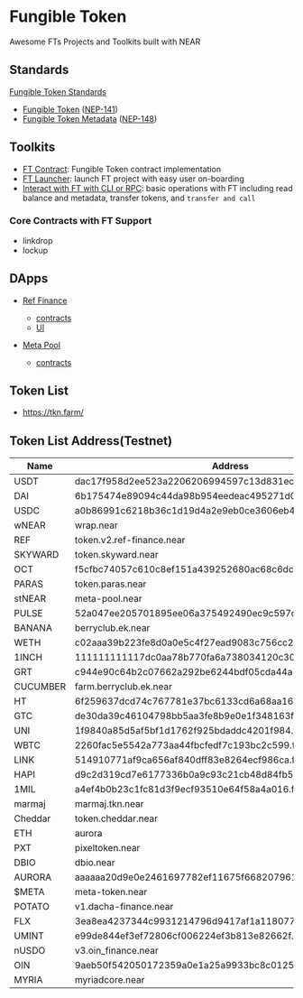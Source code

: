 # Fungible Token

Awesome FTs Projects and Toolkits built with NEAR

## Standards

[Fungible Token Standards](https://nomicon.io/Standards/FungibleToken/README.html)

  - [Fungible Token](https://nomicon.io/Standards/FungibleToken/Core.html) ([NEP-141](https://github.com/near/NEPs/issues/141))
  - [Fungible Token Metadata](https://nomicon.io/Standards/FungibleToken/Metadata.html) ([NEP-148](https://github.com/near/NEPs/discussions/148))

## Toolkits

- [FT Contract](https://github.com/near/near-sdk-rs/tree/master/near-contract-standards/src/fungible_token): Fungible Token contract implementation
- [FT Launcher](https://github.com/near-apps/ft-launcher): launch FT project with easy user on-boarding
- [Interact with FT with CLI or RPC](https://docs.near.org/docs/roles/integrator/exchange-integration#fungible-tokens): basic operations with FT including read balance and metadata, transfer tokens, and `transfer and call`

### Core Contracts with FT Support

- linkdrop
- lockup


## DApps 

- [Ref Finance](https://app.ref.finance/)
    - [contracts](https://github.com/ref-finance/ref-contracts)
    - [UI](https://github.com/ref-finance/ref-ui)

- [Meta Pool](https://metapool.narwallets.com/)
    - [contracts](https://github.com/Narwallets/meta-pool)

## Token List

- https://tkn.farm/

## Token List Address(Testnet)
| Name | Address | TestnetAddress |
| ---- | ---- | ---- |
| USDT	 | dac17f958d2ee523a2206206994597c13d831ec7.factory.bridge.near	 | usdt.fakes.testnet |
| DAI	| 6b175474e89094c44da98b954eedeac495271d0f.factory.bridge.near	| dai.fakes.testnet |
| USDC	| a0b86991c6218b36c1d19d4a2e9eb0ce3606eb48.factory.bridge.near |	usdc.fakes.testnet |
| wNEAR |	wrap.near	| wrap.testnet |
| REF	| token.v2.ref-finance.near	| ref.fakes.testnet| 
| SKYWARD	| token.skyward.near	| | 
| OCT	| f5cfbc74057c610c8ef151a439252680ac68c6dc.factory.bridge.near	| oct.beta_oct_relay.testnet | 
| PARAS	| token.paras.near	| paras.fakes.testnet| 
| stNEAR	| meta-pool.near	| | 
| PULSE	| 52a047ee205701895ee06a375492490ec9c597ce.factory.bridge.near	| pulse.fakes.testnet| 
| BANANA	| berryclub.ek.near	| banana.ft-fin.testnet| | 
| WETH	| c02aaa39b223fe8d0a0e5c4f27ead9083c756cc2.factory.bridge.near	| weth.fakes.testnet| 
| 1INCH	| 111111111117dc0aa78b770fa6a738034120c302.factory.bridge.near	| | 
| GRT	| c944e90c64b2c07662a292be6244bdf05cda44a7.factory.bridge.near	| | 
| CUCUMBER	| farm.berryclub.ek.near	| | 
| HT	| 6f259637dcd74c767781e37bc6133cd6a68aa161.factory.bridge.near	| | 
| GTC	| de30da39c46104798bb5aa3fe8b9e0e1f348163f.factory.bridge.near	| | 
| UNI	| 1f9840a85d5af5bf1d1762f925bdaddc4201f984.factory.bridge.near	| | 
| WBTC	| 2260fac5e5542a773aa44fbcfedf7c193bc2c599.factory.bridge.near	| | 
| LINK	| 514910771af9ca656af840dff83e8264ecf986ca.factory.bridge.near	| | 
| HAPI	| d9c2d319cd7e6177336b0a9c93c21cb48d84fb54.factory.bridge.near	| hapi.fakes.testnet| 
| 1MIL	| a4ef4b0b23c1fc81d3f9ecf93510e64f58a4a016.factory.bridge.near	| | 
| marmaj	| marmaj.tkn.near	| | 
| Cheddar	| token.cheddar.near	| | 
| ETH	| aurora	|eth.fakes.testnet| | 
| PXT	| pixeltoken.near	| | 
| DBIO	| dbio.near	| | 
| AURORA	| aaaaaa20d9e0e2461697782ef11675f668207961.factory.bridge.near	| aurora.fakes.testnet| 
| $META	| meta-token.near	| | 
| POTATO	| v1.dacha-finance.near	| | 
| FLX	| 3ea8ea4237344c9931214796d9417af1a1180770.factory.bridge.near	| | 
| UMINT	| e99de844ef3ef72806cf006224ef3b813e82662f.factory.bridge.near	| | 
| nUSDO	| v3.oin_finance.near	| | 
| OIN	| 9aeb50f542050172359a0e1a25a9933bc8c01259.factory.bridge.near	| | 
| MYRIA	| myriadcore.near	| | 
